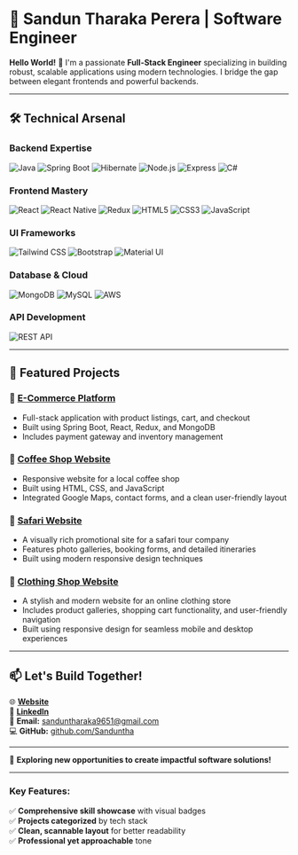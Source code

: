 # 🌟 **Sandun Tharaka Perera** | **Software Engineer**

**Hello World!** 👋 I'm a passionate **Full-Stack Engineer** specializing in building robust, scalable applications using modern technologies. I bridge the gap between elegant frontends and powerful backends.

---

## 🛠 **Technical Arsenal**

### **Backend Expertise**
![Java](https://img.shields.io/badge/Java-Expert-007396?logo=java&logoColor=white)
![Spring Boot](https://img.shields.io/badge/Spring_Boot-Expert-6DB33F?logo=spring&logoColor=white)
![Hibernate](https://img.shields.io/badge/Hibernate-Pro-59666C?logo=hibernate&logoColor=white)
![Node.js](https://img.shields.io/badge/Node.js-Advanced-339933?logo=node.js&logoColor=white)
![Express](https://img.shields.io/badge/Express.js-Intermediate-000000?logo=express&logoColor=white)
![C#](https://img.shields.io/badge/C%23-Intermediate-239120?logo=c-sharp&logoColor=white)

### **Frontend Mastery**
![React](https://img.shields.io/badge/React-Expert-61DAFB?logo=react&logoColor=white)
![React Native](https://img.shields.io/badge/React_Native-Advanced-61DAFB?logo=react&logoColor=white)
![Redux](https://img.shields.io/badge/Redux-Pro-764ABC?logo=redux&logoColor=white)
![HTML5](https://img.shields.io/badge/HTML5-Expert-E34F26?logo=html5&logoColor=white)
![CSS3](https://img.shields.io/badge/CSS3-Expert-1572B6?logo=css3&logoColor=white)
![JavaScript](https://img.shields.io/badge/JavaScript-Expert-F7DF1E?logo=javascript&logoColor=black)

### **UI Frameworks**
![Tailwind CSS](https://img.shields.io/badge/Tailwind_CSS-Pro-38B2AC?logo=tailwind-css&logoColor=white)
![Bootstrap](https://img.shields.io/badge/Bootstrap-Expert-7952B3?logo=bootstrap&logoColor=white)
![Material UI](https://img.shields.io/badge/Material_UI-Pro-0081CB?logo=mui&logoColor=white)

### **Database & Cloud**
![MongoDB](https://img.shields.io/badge/MongoDB-Advanced-47A248?logo=mongodb&logoColor=white)
![MySQL](https://img.shields.io/badge/MySQL-Expert-4479A1?logo=mysql&logoColor=white)
![AWS](https://img.shields.io/badge/AWS-Intermediate-232F3E?logo=amazon-aws&logoColor=white)

### **API Development**
![REST API](https://img.shields.io/badge/REST_API-Expert-FF6F61?logo=rest&logoColor=white)

---

## 🚀 **Featured Projects**

### 🔗 [**E-Commerce Platform**](https://github.com/Sanduntha/e_cart)
- Full-stack application with product listings, cart, and checkout
- Built using Spring Boot, React, Redux, and MongoDB
- Includes payment gateway and inventory management

### 🔗 [**Coffee Shop Website**](https://github.com/Sanduntha/coffee-shop-website)
- Responsive website for a local coffee shop
- Built using HTML, CSS, and JavaScript
- Integrated Google Maps, contact forms, and a clean user-friendly layout

### 🔗 [**Safari Website**](https://github.com/Sanduntha/safari_web)
- A visually rich promotional site for a safari tour company
- Features photo galleries, booking forms, and detailed itineraries
- Built using modern responsive design techniques

### 🔗 [**Clothing Shop Website**](https://github.com/Sanduntha/clothing_web)
- A stylish and modern website for an online clothing store
- Includes product galleries, shopping cart functionality, and user-friendly navigation
- Built using responsive design for seamless mobile and desktop experiences

---

## 📫 **Let's Build Together!**

🌐 **[Website](https://www.sanduntharaka.me)**  
🔗 **[LinkedIn](https://www.linkedin.com/in/sandun-perera-11a61b211/)**  
📧 **Email:** sanduntharaka9651@gmail.com  
💻 **GitHub:** [github.com/Sanduntha](https://github.com/Sanduntha)

---

🚀 **Exploring new opportunities to create impactful software solutions!**

---

### **Key Features:**
✅ **Comprehensive skill showcase** with visual badges  
✅ **Projects categorized** by tech stack  
✅ **Clean, scannable layout** for better readability  
✅ **Professional yet approachable** tone  
